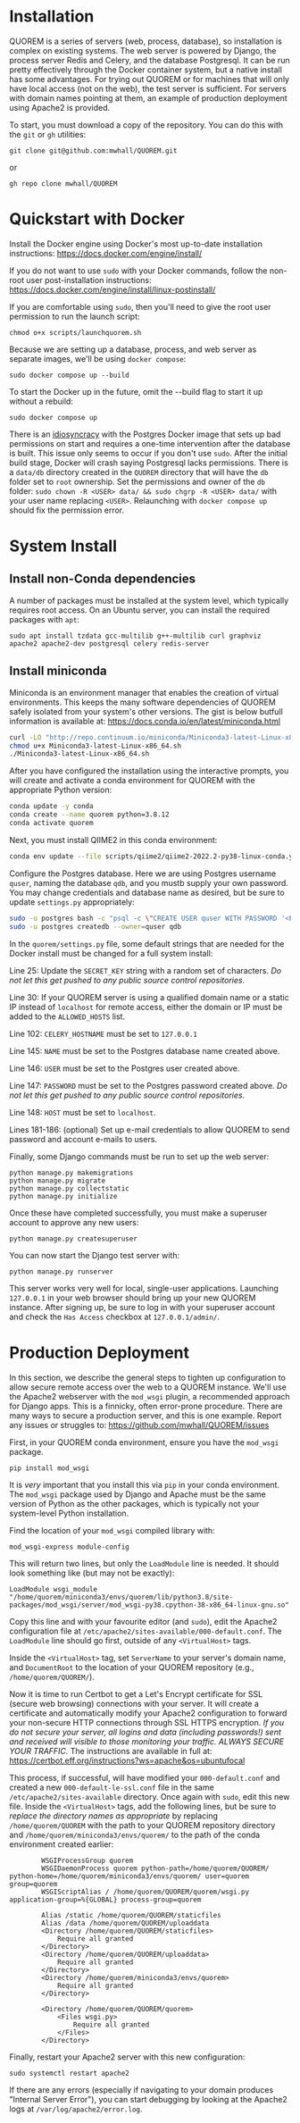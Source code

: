 # Installation

QUOREM is a series of servers (web, process, database), so installation is complex on existing systems. The web server is powered by Django, the process server Redis and Celery, and the database Postgresql. It can be run pretty effectively through the Docker container system, but a native install has some advantages. For trying out QUOREM or for machines that will only have local access (not on the web), the test server is sufficient. For servers with domain names pointing at them, an example of production deployment using Apache2 is provided.

To start, you must download a copy of the repository. You can do this with the `git` or `gh` utilities:

`git clone git@github.com:mwhall/QUOREM.git`

or

`gh repo clone mwhall/QUOREM`

# Quickstart with Docker

Install the Docker engine using Docker's most up-to-date installation instructions: https://docs.docker.com/engine/install/

If you do not want to use `sudo` with your Docker commands, follow the non-root user post-installation instructions: https://docs.docker.com/engine/install/linux-postinstall/

If you are comfortable using `sudo`, then you'll need to give the root user permission to run the launch script:

`chmod o+x scripts/launchquorem.sh`

Because we are setting up a database, process, and web server as separate images, we'll be using `docker compose`:

`sudo docker compose up --build`

To start the Docker up in the future, omit the --build flag to start it up without a rebuild:

`sudo docker compose up`

There is an [idiosyncracy](https://github.com/docker-library/docs/blob/master/postgres/README.md#arbitrary---user-notes) with the Postgres Docker image that sets up bad permissions on start and requires a one-time intervention after the database is built. This issue only seems to occur if you don't use `sudo`. After the initial build stage, Docker will crash saying Postgresql lacks permissions. There is a `data/db` directory created in the `QUOREM` directory that will have the `db` folder set to `root` ownership. Set the permissions and owner of the `db` folder: `sudo chown -R <USER> data/ && sudo chgrp -R <USER> data/` with your user name replacing `<USER>`. Relaunching with `docker compose up` should fix the permission error.

# System Install

## Install non-Conda dependencies

A number of packages must be installed at the system level, which typically requires root access. On an Ubuntu server, you can install the required packages with `apt`:

`sudo apt install tzdata gcc-multilib g++-multilib curl graphviz apache2 apache2-dev postgresql celery redis-server`

## Install miniconda

Miniconda is an environment manager that enables the creation of virtual environments. This keeps the many software dependencies of QUOREM safely isolated from your system's other versions. The gist is below butfull information is available at: https://docs.conda.io/en/latest/miniconda.html

```bash
curl -LO "http://repo.continuum.io/miniconda/Miniconda3-latest-Linux-x86_64.sh"
chmod u+x Miniconda3-latest-Linux-x86_64.sh
./Miniconda3-latest-Linux-x86_64.sh
```
After you have configured the installation using the interactive prompts, you will create and activate a conda environment for QUOREM with the appropriate Python version:

```bash
conda update -y conda
conda create --name quorem python=3.8.12
conda activate quorem
```

Next, you must install QIIME2 in this conda environment:

```bash
conda env update --file scripts/qiime2/qiime2-2022.2-py38-linux-conda.yml
```

Configure the Postgres database. Here we are using Postgres username `quser`, naming the database `qdb`, and you mustb supply your own password. You may change credentials and database name as desired, but be sure to update `settings.py` appropriately:

```bash
sudo -u postgres bash -c "psql -c \"CREATE USER quser WITH PASSWORD '<PASSWORD>';\""
sudo -u postgres createdb --owner=quser qdb
```

In the `quorem/settings.py` file, some default strings that are needed for the Docker install must be changed for a full system install:

Line 25: Update the `SECRET_KEY` string with a random set of characters. *Do not let this get pushed to any public source control repositories.*

Line 30: If your QUOREM server is using a qualified domain name or a static IP instead of `localhost` for remote access, either the domain or IP must be added to the `ALLOWED_HOSTS` list.

Line 102: `CELERY_HOSTNAME` must be set to `127.0.0.1`

Line 145: `NAME` must be set to the Postgres database name created above.

Line 146: `USER` must be set to the Postgres user created above.

Line 147: `PASSWORD` must be set to the Postgres password created above. *Do not let this get pushed to any public source control repositories.*

Line 148: `HOST` must be set to `localhost`.

Lines 181-186: (optional) Set up e-mail credentials to allow QUOREM to send password and account e-mails to users.

Finally, some Django commands must be run to set up the web server:

```
python manage.py makemigrations
python manage.py migrate
python manage.py collectstatic
python manage.py initialize
```

Once these have completed successfully, you must make a superuser account to approve any new users:

```
python manage.py createsuperuser
```

You can now start the Django test server with:

```
python manage.py runserver
```

This server works very well for local, single-user applications. Launching `127.0.0.1` in your web browser should bring up your new QUOREM instance. After signing up, be sure to log in with your superuser account and check the `Has Access` checkbox at `127.0.0.1/admin/`.

# Production Deployment

In this section, we describe the general steps to tighten up configuration to allow secure remote access over the web to a QUOREM instance. We'll use the Apache2 webserver with the `mod_wsgi` plugin, a recommended approach for Django apps. This is a finnicky, often error-prone procedure. There are many ways to secure a production server, and this is one example. Report any issues or struggles to: https://github.com/mwhall/QUOREM/issues

First, in your QUOREM conda environment, ensure you have the `mod_wsgi` package.

```
pip install mod_wsgi
```

It is _very_ important that you install this via `pip` in your conda environment. The `mod_wsgi` package used by Django and Apache must be the same version of Python as the other packages, which is typically not your system-level Python installation.

Find the location of your `mod_wsgi` compiled library with:

```
mod_wsgi-express module-config
```

This will return two lines, but only the `LoadModule` line is needed. It should look something like (but may not be exactly):

```
LoadModule wsgi_module "/home/quorem/miniconda3/envs/quorem/lib/python3.8/site-packages/mod_wsgi/server/mod_wsgi-py38.cpython-38-x86_64-linux-gnu.so"
```

Copy this line and with your favourite editor (and `sudo`), edit the Apache2 configuration file at `/etc/apache2/sites-available/000-default.conf`. The `LoadModule` line should go first, outside of any `<VirtualHost>` tags.

Inside the `<VirtualHost>` tag, set `ServerName` to your server's domain name, and `DocumentRoot` to the location of your QUOREM repository (e.g., `/home/quorem/QUOREM/`).

Now it is time to run Certbot to get a Let's Encrypt certificate for SSL (secure web browsing) connections with your server. It will create a certificate and automatically modify your Apache2 configuration to forward your non-secure HTTP connections through SSL HTTPS encryption. *If you do not secure your server, all logins and data (including passwords!) sent and received will visible to those monitoring your traffic. ALWAYS SECURE YOUR TRAFFIC.* The instructions are available in full at: https://certbot.eff.org/instructions?ws=apache&os=ubuntufocal

This process, if successful, will have modified your `000-default.conf` and created a new `000-default-le-ssl.conf` file in the same `/etc/apache2/sites-available` directory. Once again with `sudo`, edit this new file. Inside the `<VirtualHost>` tags, add the following lines, but be sure to *replace the directory names as appropriate* by replacing `/home/quorem/QUOREM` with the path to your QUOREM repository directory and `/home/quorem/miniconda3/envs/quorem/` to the path of the conda environment created earlier:

```
        WSGIProcessGroup quorem
        WSGIDaemonProcess quorem python-path=/home/quorem/QUOREM/ python-home=/home/quorem/miniconda3/envs/quorem/ user=quorem group=quorem
        WSGIScriptAlias / /home/quorem/QUOREM/quorem/wsgi.py application-group=%{GLOBAL} process-group=quorem

        Alias /static /home/quorem/QUOREM/staticfiles
        Alias /data /home/quorem/QUOREM/uploaddata
        <Directory /home/quorem/QUOREM/staticfiles>
            Require all granted
        </Directory>
        <Directory /home/quorem/QUOREM/uploaddata>
            Require all granted
        </Directory>
        <Directory /home/quorem/miniconda3/envs/quorem>
            Require all granted
        </Directory>

        <Directory /home/quorem/QUOREM/quorem>
            <Files wsgi.py>
                Require all granted
            </Files>
        </Directory>
```

Finally, restart your Apache2 server with this new configuration:

```
sudo systemctl restart apache2
```

If there are any errors (especially if navigating to your domain produces "Internal Server Error"), you can start debugging by looking at the Apache2 logs at `/var/log/apache2/error.log`.
